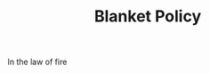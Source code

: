 ---
title: Blanket Policy
permalink: "/definitions/blanket-policy.html"
body: In the law of fire
published_at: '2018-07-07'
layout: post
---